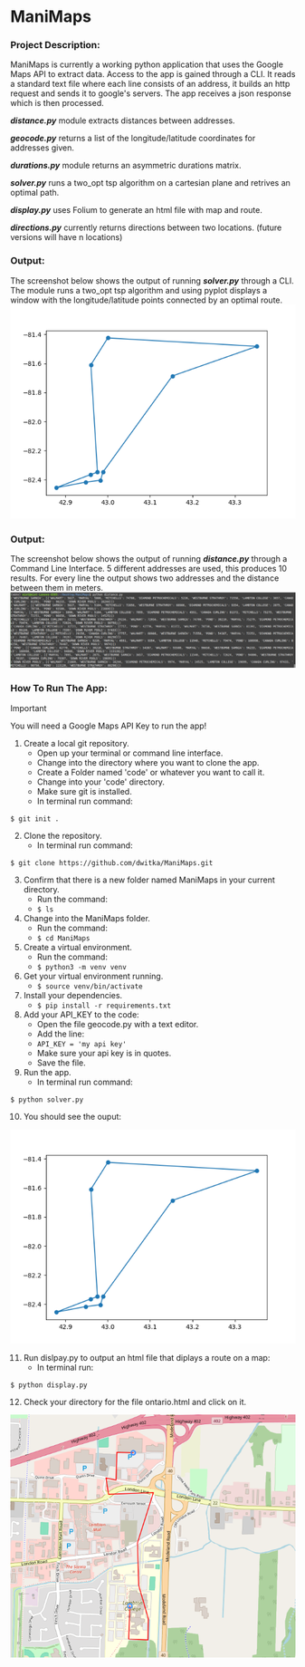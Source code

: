 # ManiMaps

### Project Description:
ManiMaps is currently a working python application that uses the Google Maps API to extract data. Access to the app is gained 
through a CLI. It reads a standard text file where each line consists of an address, it builds an http request and sends it to 
google's servers. The app receives a json response which is then processed.

***distance.py*** module extracts distances between addresses.

***geocode.py*** returns a list of the longitude/latitude coordinates for addresses given.

***durations.py*** module returns an asymmetric durations matrix.

***solver.py*** runs a two_opt tsp algorithm on a cartesian plane and retrives an optimal path.

***display.py*** uses Folium to generate an html file with map and route.

***directions.py*** currently returns directions between two locations. (future versions will have n locations)

### Output:
The screenshot below shows the output of running ***solver.py*** through a CLI.
The module runs a two_opt tsp algorithm and using pyplot displays a window with
the longitude/latitude points connected by an optimal route.
![Screenshot of the output using a CLI](Figure_1.png)

### Output:
The screenshot below shows the output of running ***distance.py*** through a Command Line Interface.
5 different addresses are used, this produces 10 results. For every line the output shows two addresses 
and the distance between them in meters.
![Screenshot of the output using a CLI](output.png)

### How To Run The App:
> [!IMPORTANT]
> You will need a Google Maps API Key to run the app!
1. Create a local git repository.
    - Open up your terminal or command line interface.
    - Change into the directory where you want to clone the app.
    - Create a Folder named 'code' or whatever you want to call it.
    - Change into your 'code' directory.
    - Make sure git is installed.
    - In terminal run command:
```
$ git init .
```
2. Clone the repository.
    - In terminal run command:
```
$ git clone https://github.com/dwitka/ManiMaps.git
```
3. Confirm that there is a new folder named ManiMaps in your current directory.
    - Run the command:
    - ```$ ls```
4. Change into the ManiMaps folder.
    - Run the command:
    - ```$ cd ManiMaps```
5. Create a virtual environment.
    - Run the command:
    - ```$ python3 -m venv venv```
6. Get your virtual environment running.
    - ```$ source venv/bin/activate```
7. Install your dependencies.
    - ```$ pip install -r requirements.txt```
8. Add your API_KEY to the code:
    - Open the file geocode.py with a text editor.
    - Add the line:
    - ```API_KEY = 'my api key'```
    - Make sure your api key is in quotes.
    - Save the file.
9. Run the app.
    - In terminal run command:
```
$ python solver.py
```
10. You should see the ouput:

![Screenshot of the output using a CLI](Figure_1.png)

11. Run dislpay.py to output an html file that diplays a route on a map:
     - In terminal run:
```
$ python display.py
```

12. Check your directory for the file ontario.html and click on it.

![Screenshot of the output using a CLI](ontario.png)

